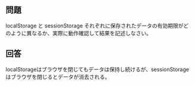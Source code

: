 ## 問題

localStorage と sessionStorage それぞれに保存されたデータの有効期限がどのように異なるか、実際に動作確認して結果を記述しなさい。

## 回答

localStorageはブラウザを閉じてもデータは保持し続けるが、sessionStorageはブラウザを閉じるとデータが消去される。
